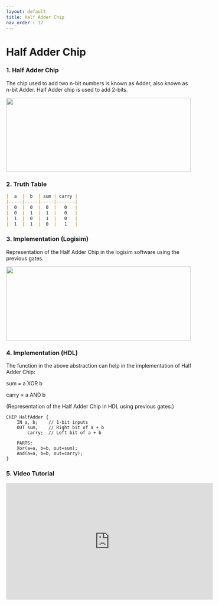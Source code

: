 ```yaml
---
layout: default
title: Half Adder Chip
nav_order : 17
---
```

# Half Adder Chip

### 1. Half Adder Chip

The chip used to add two n-bit numbers is known as Adder, also known as n-bit Adder.
Half Adder chip is used to add 2-bits.

<img src="/nand2tetris/images/halfadder.avif" width="500" height="200px"/> 

### 2. Truth Table

```markdown
|  a  |  b  | sum | carry |
|-----|-----|-----|-------|
|  0  |  0  |  0  |   0   |
|  0  |  1  |  1  |   0   |
|  1  |  0  |  1  |   0   |
|  1  |  1  |  0  |   1   |
```

### 3. Implementation (Logisim)
Representation of the Half Adder Chip in the logisim software using the previous gates.

<img src="/nand2tetris/logisim/halfadder.png" width="500" height="200px"/> 


### 4. Implementation (HDL)

The function in the above abstraction can help in the implementation of Half Adder Chip:

sum = a XOR b

carry = a AND b

(Representation of the Half Adder Chip in HDL using previous gates.)


```hdl
CHIP HalfAdder {
    IN a, b;    // 1-bit inputs
    OUT sum,    // Right bit of a + b 
        carry;  // Left bit of a + b

    PARTS:
    Xor(a=a, b=b, out=sum);
    And(a=a, b=b, out=carry);
}
 ```

### 5. Video Tutorial
<iframe width="560" height="315" src="https://www.youtube.com/embed/DQIeT6HVnxk?si=-u7I1BBSfHv6Wd5L" title="YouTube video player" frameborder="0" allow="accelerometer; autoplay; clipboard-write; encrypted-media; gyroscope; picture-in-picture; web-share" referrerpolicy="strict-origin-when-cross-origin" allowfullscreen></iframe>